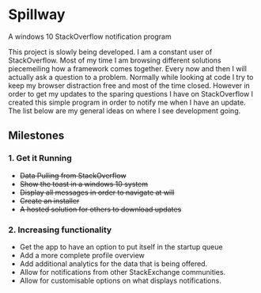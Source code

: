 # Spillway
A windows 10 StackOverflow notification program

This project is slowly being developed. I am a constant user of StackOverflow. Most of my time I am browsing different solutions piecemeiling how a framework comes together. Every now and then I will actually ask a question to a problem. Normally while looking at code I try to keep my browser distraction free and most of the time closed. However in order to get my updates to the sparing questions I have on StackOverflow I created this simple program in order to notify me when I have an update. The list below are my general ideas on where I see development going.

## Milestones

### 1. Get it Running
 - ~~Data Pulling from StackOverflow~~
 - ~~Show the toast in a windows 10 system~~
 - ~~Display all messages in order to navigate at will~~
 - ~~Create an installer~~
 - ~~A hosted solution for others to download updates~~

### 2. Increasing functionality
 - Get the app to have an option to put itself in the startup queue
 - Add a more complete profile overview
 - Add additional analytics for the data that is being offered. 
 - Allow for notifications from other StackExchange communities.
 - Allow for customisable options on what displays notifications.